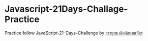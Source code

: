# Javascript-21Days-Challage-Practice
Practice follow JavaScript-21-Days-Challenge  by [วรายุทธ เลิศกัลยาณวัตร](https://github.com/lvarayut)
